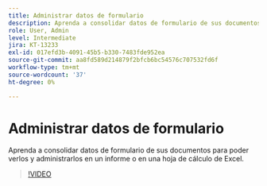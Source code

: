 ```yaml
---
title: Administrar datos de formulario
description: Aprenda a consolidar datos de formulario de sus documentos
role: User, Admin
level: Intermediate
jira: KT-13233
exl-id: 017efd3b-4091-45b5-b330-7483fde952ea
source-git-commit: aa8fd589d214879f2bfcb6bc54576c707532fd6f
workflow-type: tm+mt
source-wordcount: '37'
ht-degree: 0%

---
```


# Administrar datos de formulario

Aprenda a consolidar datos de formulario de sus documentos para poder verlos y administrarlos en un informe o en una hoja de cálculo de Excel.

>[!VIDEO](https://video.tv.adobe.com/v/3419330?quality=12&learn=on&hidetitle=true)
